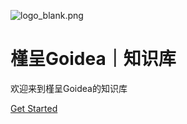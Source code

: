 <!-- _coverpage.md -->

![logo_blank.png](https://goidea-1300713987.cos.ap-hongkong.myqcloud.com/fo8S7qU6KuxzN3T.png)

# 槿呈Goidea｜知识库

欢迎来到槿呈Goidea的知识库

[Get Started](#quick-start)

